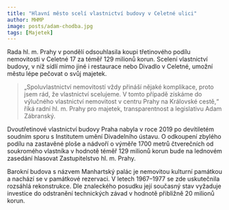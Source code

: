 ```yaml
---
title: "Hlavní město scelí vlastnictví budovy v Celetné ulici"
author: MHMP
image: posts/adam-chodba.jpg
tags: [Majetek]
---
```


Rada hl. m. Prahy v pondělí odsouhlasila koupi třetinového podílu nemovitosti v Celetné 17 za téměř 129 milionů korun. Scelení vlastnictví budovy, v níž sídlí mimo jiné i restaurace nebo Divadlo v Celetné, umožní městu lépe pečovat o svůj majetek.

> „Spoluvlastnictví nemovitostí vždy přináší nějaké komplikace, proto jsem rád, že vlastnictví scelujeme. V tomto případě získáme do výlučného vlastnictví nemovitost v centru Prahy na Královské cestě,“ říká radní hl. m. Prahy pro majetek, transparentnost a legislativu Adam Zábranský.

Dvoutřetinové vlastnictví budovy Praha nabyla v roce 2019 po devítiletém soudním sporu s Institutem umění Divadelního ústavu. O odkoupení zbylého podílu na zastavěné ploše a nádvoří o výměře 1700 metrů čtverečních od soukromého vlastníka v hodnotě téměř 129 milionů korun bude na lednovém zasedání hlasovat Zastupitelstvo hl. m. Prahy. 

Barokní budova s názvem Manhartský palác je nemovitou kulturní památkou a nachází se v památkové rezervaci. V letech 1967–1977 se zde uskutečnila rozsáhlá rekonstrukce. Dle znaleckého posudku její současný stav vyžaduje investice do odstranění technických závad v hodnotě přibližně 20 milionů korun.
